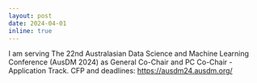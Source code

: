 ```yaml
---
layout: post
date: 2024-04-01
inline: true
---
```


I am serving The 22nd Australasian Data Science and Machine Learning Conference (AusDM 2024) as General Co-Chair and PC Co-Chair - Application Track. CFP and deadlines: https://ausdm24.ausdm.org/